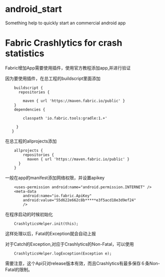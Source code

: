 # android_start
Something help to quickly start an commercial android app 

#  Fabric Crashlytics for crash statistics
Fabric增加App需要使用插件，使用官方教程添加app,并进行验证

因为要使用插件，在总工程的buildscript里面添加
        
        buildscript {
          repositories {
            
            maven { url 'https://maven.fabric.io/public' }
        }
        dependencies {
            
            classpath 'io.fabric.tools:gradle:1.+' 
            
         }
       }
       
在总工程的allprojects添加
        
        allprojects {
            repositories {            
              maven { url 'https://maven.fabric.io/public' }            
          }
        }

一般在app的manifest添加网络权限，并设置apikey
        
        <uses-permission android:name="android.permission.INTERNET" />
        <meta-data
            android:name="io.fabric.ApiKey"
            android:value="55d622e662c8b*****e3f5acd18e3d9ef24"
            />
在程序启动的时候初始化
        
        CrashlyticsHelper.init(this);
        
这样处理以后，Fatal的Exception就会自动上报

对于Catch的Exception,对应于Crashlytics的Non-Fatal，可以使用
        
        CrashlyticsHelper.logException(Exception e);
需要注意，这个Api只对release版本有效，而且Crashlytics有最多保存６条Non-Fatal的限制。
